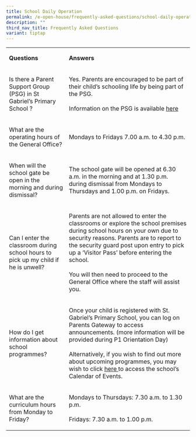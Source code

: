 ```yaml
---
title: School Daily Operation
permalink: /e-open-house/frequently-asked-questions/school-daily-operations/
description: ""
third_nav_title: Frequently Asked Questions
variant: tiptap
---
```

<table>
<tbody>
<tr>
<td rowspan="1" colspan="1">
<p><strong>Questions</strong>
</p>
</td>
<td rowspan="1" colspan="1">
<p><strong>Answers</strong>
</p>
</td>
</tr>
<tr>
<td rowspan="1" colspan="1">
<p>Is there a Parent Support Group (PSG) in St Gabriel’s Primary School ?</p>
</td>
<td rowspan="1" colspan="1">
<p>Yes. Parents are encouraged to be part of their child’s schooling life
by being part of the PSG.
<br>
<br>Information on the PSG is available <a href="https://www.stgabrielspri.moe.edu.sg/links/parent-support-group/" rel="noopener noreferrer nofollow" target="_blank">here</a>
</p>
</td>
</tr>
<tr>
<td rowspan="1" colspan="1">
<p>What are the operating hours of the General Office?</p>
</td>
<td rowspan="1" colspan="1">
<p>Mondays to Fridays 7.00 a.m. to 4.30 p.m.</p>
</td>
</tr>
<tr>
<td rowspan="1" colspan="1">
<p>When will the school gate be open in the morning and during dismissal?</p>
</td>
<td rowspan="1" colspan="1">
<p>The school gate will be opened at 6.30 a.m. in the morning and at 1.30
p.m. during dismissal from Mondays to Thursdays and 1.00 p.m. on Fridays.</p>
</td>
</tr>
<tr>
<td rowspan="1" colspan="1">
<p>Can I enter the classroom during school hours to pick up my child if he
is unwell?
<br>
</p>
</td>
<td rowspan="1" colspan="1">
<p>Parents are not allowed to enter the classrooms or explore the school
premises during school hours on your own due to security reasons. Parents
are to report to the security guard post upon entry to pick up a ‘Visitor
Pass’ before entering the school.
<br>
<br>You will then need to proceed to the General Office where the staff will
assist you.</p>
</td>
</tr>
<tr>
<td rowspan="1" colspan="1">
<p>How do I get information about school programmes?</p>
</td>
<td rowspan="1" colspan="1">
<p>Once your child is registered with St. Gabriel’s Primary School, you can
log on Parents Gateway to access announcements.&nbsp;(more information
will be provided during P1 Orientation Day)
<br>
<br>Alternatively, if you wish to find out more about upcoming programmes,
you may wish to click&nbsp;<a href="https://stgabrielspri.moe.edu.sg/coe/" rel="noopener noreferrer nofollow" target="_blank"><u>here&nbsp;</u></a>to access
the school’s Calendar of Events.</p>
</td>
</tr>
<tr>
<td rowspan="1" colspan="1">
<p>What are the curriculum hours from Monday to Friday?</p>
</td>
<td rowspan="1" colspan="1">
<p>Mondays to Thursdays: 7.30 a.m. to 1.30 p.m.
<br>
<br>Fridays: 7.30 a.m. to 1.00 p.m.</p>
</td>
</tr>
</tbody>
</table>
<p></p>